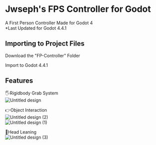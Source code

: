 
# Jwseph's FPS Controller for Godot

A First Person Controller Made for Godot 4<br>
*Last Updated for Godot 4.4.1 



## Importing to Project Files

Download the "FP-Controller" Folder

Import to Godot 4.4.1
    
## Features

🖐Rigidbody Grab System<br>
![Untitled design](https://github.com/user-attachments/assets/3ed72794-eb35-4610-8215-899e7e3a0aea)

👉Object Interaction<br>
![Untitled design (2)](https://github.com/user-attachments/assets/940b311f-6d1e-4366-b4c5-5cb4184a7858)<br>
![Untitled design (1)](https://github.com/user-attachments/assets/a7e6d57b-790f-424c-a20e-e4c9b967762d)

👀Head Leaning<br>
![Untitled design (3)](https://github.com/user-attachments/assets/7d21e07a-ae03-4188-8d79-a9cdc1cf3330)
